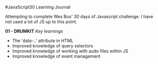 #JavaScript30 Learning Journal

Attempting to complete Wes Bos' 30 days of Javascript challenge. I have not used a lot of JS up to this point.

**01 - DRUMKIT**
*Key learnings*

+ The 'data-..' attribute in HTML
+ Improved knowledge of query selectors
+ Improved knowledge of working with audo files within JS
+ Improved knowledge of event management
